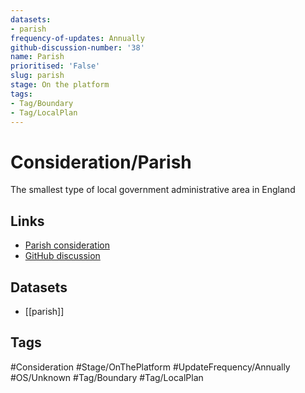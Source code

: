```yaml
---
datasets:
- parish
frequency-of-updates: Annually
github-discussion-number: '38'
name: Parish
prioritised: 'False'
slug: parish
stage: On the platform
tags:
- Tag/Boundary
- Tag/LocalPlan
---
```


# Consideration/Parish

The smallest type of local government administrative area in England

## Links

* [Parish consideration](https://design.planning.data.gov.uk/planning-consideration/parish)
* [GitHub discussion](https://github.com/digital-land/data-standards-backlog/discussions/38)

## Datasets

* [[parish]]

## Tags

#Consideration #Stage/OnThePlatform #UpdateFrequency/Annually #OS/Unknown #Tag/Boundary #Tag/LocalPlan